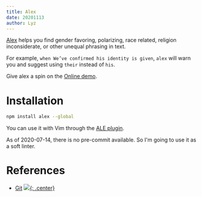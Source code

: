 ```yaml
---
title: Alex
date: 20201113
author: Lyz
---
```


[Alex](https://github.com/get-alex/alex) helps you find gender favoring,
polarizing, race related, religion inconsiderate, or other unequal phrasing in
text.

For example, `when We’ve confirmed his identity is given`, `alex` will warn you and
suggest using `their` instead of `his`.

Give alex a spin on the [Online demo](http://alexjs.com/#demo).

# Installation

```bash
npm install alex --global
```

You can use it with Vim through the [ALE plugin](vim_plugins.md#ale).

As of 2020-07-14, there is no pre-commit available. So I'm going to use it as
a soft linter.

# References

* [Git](https://github.com/get-alex/alex)
[![](not-by-ai.svg){: .center}](https://notbyai.fyi)
